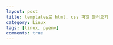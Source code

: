 ```yaml
---
layout: post
title: templates로 html, css 파일 불러오기
category: Linux
tags: [linux, pyenv]
comments: true
---
```



